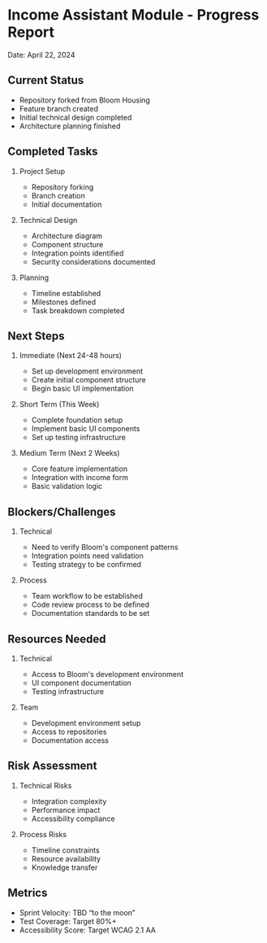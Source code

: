 # Income Assistant Module - Progress Report

Date: April 22, 2024

## Current Status

- Repository forked from Bloom Housing
- Feature branch created
- Initial technical design completed
- Architecture planning finished

## Completed Tasks

1. Project Setup

   - Repository forking
   - Branch creation
   - Initial documentation

2. Technical Design

   - Architecture diagram
   - Component structure
   - Integration points identified
   - Security considerations documented

3. Planning
   - Timeline established
   - Milestones defined
   - Task breakdown completed

## Next Steps

1. Immediate (Next 24-48 hours)

   - Set up development environment
   - Create initial component structure
   - Begin basic UI implementation

2. Short Term (This Week)

   - Complete foundation setup
   - Implement basic UI components
   - Set up testing infrastructure

3. Medium Term (Next 2 Weeks)
   - Core feature implementation
   - Integration with income form
   - Basic validation logic

## Blockers/Challenges

1. Technical

   - Need to verify Bloom's component patterns
   - Integration points need validation
   - Testing strategy to be confirmed

2. Process
   - Team workflow to be established
   - Code review process to be defined
   - Documentation standards to be set

## Resources Needed

1. Technical

   - Access to Bloom's development environment
   - UI component documentation
   - Testing infrastructure

2. Team
   - Development environment setup
   - Access to repositories
   - Documentation access

## Risk Assessment

1. Technical Risks

   - Integration complexity
   - Performance impact
   - Accessibility compliance

2. Process Risks
   - Timeline constraints
   - Resource availability
   - Knowledge transfer

## Metrics

- Sprint Velocity: TBD “to the moon”
- Test Coverage: Target 80%+
- Accessibility Score: Target WCAG 2.1 AA
